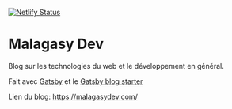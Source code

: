 [![Netlify Status](https://api.netlify.com/api/v1/badges/3dfa3079-3c3b-4817-adc0-6e4124721504/deploy-status)](https://app.netlify.com/sites/malagasydev/deploys)

# Malagasy Dev

Blog sur les technologies du web et le développement en général.

Fait avec [Gatsby](https://www.gatsbyjs.org/) et le [Gatsby blog starter](https://github.com/gatsbyjs/gatsby-starter-blog)

Lien du blog: https://malagasydev.com/
